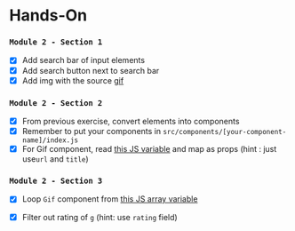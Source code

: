 # Hands-On 
### `Module 2 - Section 1`
- [x] Add search bar of input elements 
- [x] Add search button next to search bar
- [x] Add img with the source [gif](https://media.giphy.com/media/Vh8pbGX3SGRwFDh3V0/source.gif)

### `Module 2 - Section 2`
- [x] From previous exercise, convert elements into components
- [x] Remember to put your components in `src/components/[your-component-name]/index.js`
- [x] For Gif component, read [this JS variable](https://gist.github.com/mfaarabi/24f2aa2a8baa43567c7ddbdc270135b4) and map as props (hint : just use`url` and `title`)

### `Module 2 - Section 3`
- [x] Loop `Gif` component from [this JS array variable](https://gist.github.com/mfaarabi/f96d331f32528790342982f8463a5665)
- [x] Filter out rating of `g` (hint: use `rating` field)


